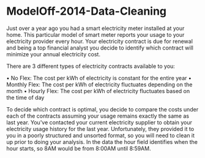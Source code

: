 # ModelOff-2014-Data-Cleaning
Just over a year ago you had a smart electricity meter installed at your home. This particular model of
smart meter reports your usage to your electricity provider every hour. Your electricity contract is
due for renewal and being a top financial analyst you decide to identify which contract will minimize
your annual electricity cost.

There are 3 different types of electricity contracts available to you:

• No Flex: The cost per kWh of electricity is constant for the entire year
• Monthly Flex: The cost per kWh of electricity fluctuates depending on the month
• Hourly Flex: The cost per kWh of electricity fluctuates based on the time of day

To decide which contract is optimal, you decide to compare the costs under each of the
contracts assuming your usage remains exactly the same as last year. You've contacted your
current electricity supplier to obtain your electricity usage history for the last year.
Unfortunately, they provided it to you in a poorly structured and unsorted format,
so you will need to clean it up prior to doing your analysis.
In the data the hour field identifies when the hour starts, so 8AM would be from 8:00AM
until 8:59AM.
